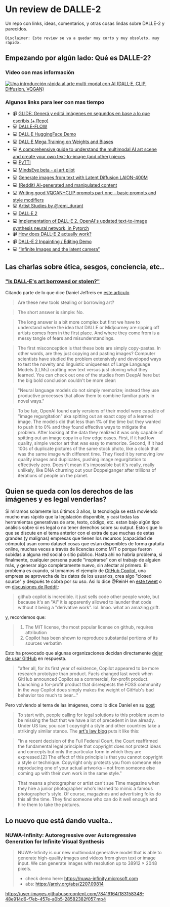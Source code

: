# Un review de DALLE-2
Un repo con links, ideas, comentarios, y otras cosas lindas sobre DALLE-2 y parecidos.

`Disclaimer: Este review se va a quedar muy corto y muy obsoleto, muy rápido.` 

## Empezando por algún lado: Qué es DALLE-2?

### Video con mas información

[![Una introducción rápida al arte multi-modal con AI (DALL·E, CLIP, Diffusion, VQGAN)](https://img.youtube.com/vi/K2lA2WxhLnw/0.jpg)](https://www.youtube.com/watch?v=K2lA2WxhLnw)

### Algunos links para leer con mas tiempo

- 📹 [GLIDE: Generá y editá imágenes en segundos en base a lo que escribis (+ Repo)](https://www.youtube.com/watch?v=WG20CnktPbk)
- 💻 [DALLE-FLOW](https://github.com/jina-ai/dalle-flow)
- 💻 [DALL·E HuggingFace Demo](https://huggingface.co/spaces/dalle-mini/dalle-mini)
- 💻 [DALL·E Mega Training on Weights and Biases](https://wandb.ai/dalle-mini/dalle-mini/reports/DALL-E-Mega--VmlldzoxODMxMDI2)
- 💻 [A comprehensive guide to understand the multimodal AI art scene and create your own text-to-image (and other) pieces](https://multimodal.art/)
- 💻 [PyTTI](https://pytti-tools.github.io/pytti-book/intro.html)
- 💻 [MindsEye beta - ai art pilot](https://multimodal.art/mindseye)
- 💻 [Generate images from text with Latent Diffusion LAION-400M](https://huggingface.co/spaces/multimodalart/latentdiffusion)
- 💻 [(Reddit) AI-generated and manipulated content](https://www.reddit.com/r/MediaSynthesis)
- 💻 [Writing good VQGAN+CLIP prompts part one – basic prompts and style modifiers](https://www.unlimiteddreamco.xyz/2022/03/16/writing-good-prompts-part-1)
- 💻 [Artist Studies by @remi_durant](https://remidurant.com/artists/#)
- 💻 [DALL·E 2](https://openai.com/dall-e-2/)
- 💻 [Implementation of DALL-E 2, OpenAI's updated text-to-image synthesis neural network, in Pytorch](https://github.com/lucidrains/DALLE2-pytorch)
- 📹 [How does DALL-E 2 actually work?](https://www.youtube.com/watch?v=F1X4fHzF4mQ&ab_channel=AssemblyAI)
- 📹 [DALL-E 2 Inpainting / Editing Demo](https://www.youtube.com/watch?v=TFJLcy-pfTM&ab_channel=BakzT.Future)
- 💻 [“Infinite Images and the latent camera”](https://mirror.xyz/herndondryhurst.eth)

## Las charlas sobre ética, sesgos, conciencia, etc..

### ["Is DALL-E's art borrowed or stolen?"](https://www.engadget.com/dall-e-generative-ai-tracking-data-privacy-160034656.html)

Citando parte de lo que dice Daniel Jeffreis en [este articulo](https://danieljeffries.substack.com/p/the-fantastic-new-world-of-ai-art)

> Are these new tools stealing or borrowing art? 

> The short answer is simple:  No. 

> The long answer is a bit more complex but first we have to understand where the idea that DALLE or Midjourney are ripping off artists comes from in the first place.  And where they come from is a messy tangle of fears and misunderstandings.

> The first misconception is that these bots are simply copy-pastas.  In other words, are they just copying and pasting images?  Computer scientists have studied the problem extensively and developed ways to test the novelty and linguistic uniqueness of Large Language Models (LLMs) crafting new text versus just cloning what they learned.  You can check out one of the studies from DeepAI here but the big bold conclusion couldn't be more clear:

> "Neural language models do not simply memorize; instead they use productive processes that allow them to combine familiar parts in novel ways."

> To be fair, OpenAI found early versions of their model were capable of "image regurgitation" aka spitting out an exact copy of a learned image.  The models did that less than 1% of the time but they wanted to push it to 0% and they found effective ways to mitigate the problem.  After looking at the data they realized it was only capable of spitting out an image copy in a few edge cases.  First, if it had low quality, simple vector art that was easy to memorize.  Second, if it had 100s of duplicate pictures of the same stock photo, like a clock that was the same image with different time.  They fixed it by removing low quality images and duplicates, pushing image regurgitation to effectively zero.  Doesn't mean it's impossible but it's really, really unlikely, like DNA churning out your Doppelganger after trillions of iterations of people on the planet.

## Quien se queda con los derechos de las imágenes y es legal venderlas?

Si miramos solamente los últimos 3 años, la tecnología se está moviendo mucho mas rápido que la legislación disponible, y casi todas las herramientas generativas de arte, texto, código, etc. estan bajo algún tipo análisis sobre si es legal o no tener derechos sobre su output. Esto sigue lo que se discute en el tema anterior con el extra de que muchas de estas grandes (y malignas) empresas que tienen los recursos (capacidad de cómputo) usan como dataset cosas que estan disponibles de forma gratuita online, muchas veces a través de licencias como MIT o porque fueron subidas a alguna red social o sitio público. Hasta ahi no habría problema, si finalmente, cualquier persona puede "inspirarse" con el trabajo de alguien más, y generar algo completamente nuevo, sin afectar al primero. El problema es cuando, si tomamos el ejemplo de [GitHub Copilot](https://github.com/features/copilot), una empresa se aprovecha de los datos de los usuarios, crea algo "closed source" y después te cobra por su uso. Asi lo dice @ReinH en [este tweet](https://twitter.com/ReinH/status/1539626662274269185) o en [discusiones de Reddit](https://www.reddit.com/r/linux/comments/vidjop/github_copilot_legally_stealingselling_licensed/):

> github copilot is incredible. it just sells code other people wrote, but because it's an "AI" it is apparently allowed to launder that code without it being a "derivative work". lol. lmao. what an amazing grift.

y, recordemos que:

> 1. The MIT license, the most popular license on github, requires attribution
> 2. Copilot has been shown to reproduce substantial portions of its sources verbatim

Esto ha provocado que algunas organizaciones decidan directamente [dejar de usar GitHub](https://sfconservancy.org/blog/2022/jun/30/give-up-github-launch/) en respuesta.

> "after all, for its first year of existence, Copilot appeared to be more research prototype than product. Facts changed last week when GitHub announced Copilot as a commercial, for-profit product. Launching a for-profit product that disrespects the FOSS community in the way Copilot does simply makes the weight of GitHub's bad behavior too much to bear..."

Pero volviendo al tema de las imágenes, como lo dice Daniel en su [post](https://danieljeffries.substack.com/p/the-fantastic-new-world-of-ai-art)

> To start with, people calling for legal solutions to this problem seem to be missing the fact that we have a lot of precedent in law already.  Under US law, you can't copyright a style and other countries take a strikingly similar stance.  The [art's law blog](https://www.artslaw.com.au/article/i-like-your-style-part-i-copyright-infringement-or-not/) puts it like this:

> "In a recent decision of the Full Federal Court, the Court reaffirmed the fundamental legal principle that copyright does not protect ideas and concepts but only the particular form in which they are expressed.[2] The effect of this principle is that you cannot copyright a style or technique. Copyright only protects you from someone else reproducing one of your actual artworks – not from someone else coming up with their own work in the same style."

> That means a photographer or artist can't sue Time magazine when they hire a junior photographer who's learned to mimic a famous photographer's style.  Of course, magazines and advertising folks do this all the time.  They find someone who can do it well enough and hire them to take the pictures.


## Lo nuevo que está dando vuelta..
### NUWA-Infinity: Autoregressive over Autoregressive Generation for Infinite Visual Synthesis
> NUWA-Infinity is our new multimodal generative model that is able to generate high-quality images and videos from given text or image input. We can generate images with resolution up to 38912 × 2048 pixels. 
> - check demo here: https://nuwa-infinity.microsoft.com
> - abs: https://arxiv.org/abs/2207.09814

https://user-images.githubusercontent.com/78419164/183158348-48e914d6-f7eb-457e-a0b5-28582382f057.mp4


